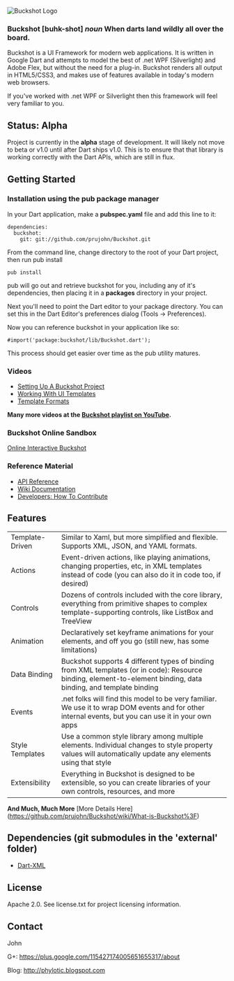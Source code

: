 ![Buckshot Logo](http://www.lucastudios.com/img/lucaui_logo_candidate2.png)

### Buckshot [buhk-shot] *noun* When darts land wildly all over the board. ###

Buckshot is a UI Framework for modern web applications. It is written in Google Dart and attempts to model the best of .net WPF (Silverlight) and Adobe Flex, but without the need for a plug-in. Buckshot renders all output in HTML5/CSS3, and makes use of features available in today's modern web browsers.

If you've worked with .net WPF or Silverlight then this framework will feel very familiar to you.

## Status: Alpha ##
Project is currently in the **alpha** stage of development.  It will likely not move to beta or v1.0 until after Dart ships v1.0. This is to ensure that that library is working correctly with the Dart APIs, which are still in flux.

## Getting Started ##
### Installation using the pub package manager ###

In your Dart application, make a **pubspec.yaml** file and add this line to it:

    dependencies:
      buckshot:
        git: git://github.com/prujohn/Buckshot.git
        
From the command line, change directory to the root of your Dart project, then run pub install

    pub install
    
pub will go out and retrieve buckshot for you, including any of it's dependencies, then placing it in a **packages** directory in your project.

Next you'll need to point the Dart editor to your package directory.  You can set this in the Dart Editor's preferences dialog (Tools -> Preferences).

Now you can reference buckshot in your application like so:

    #import('package:buckshot/lib/Buckshot.dart');
    
This process should get easier over time as the pub utility matures.

### Videos ###
* [Setting Up A Buckshot Project](http://www.youtube.com/watch?v=9YXeNalVeGA)
* [Working With UI Templates](http://www.youtube.com/watch?v=LOacOkmd9FI)
* [Template Formats](http://www.youtube.com/watch?v=z5kRiTy0obI)

**Many more videos at the [Buckshot playlist on YouTube](http://www.youtube.com/playlist?list=PLE04C8698A5FD2E9E&feature=view_all).**

### Buckshot Online Sandbox ###
[Online Interactive Buckshot](http://66.240.183.37/sandbox/)

### Reference Material ###
* [API Reference](http://66.240.183.37/docs/)
* [Wiki Documentation](https://github.com/prujohn/Buckshot/wiki/_pages)
* [Developers: How To Contribute](https://github.com/prujohn/Buckshot/wiki/How-To-Contribute)

## Features
<table>
<tr>
<td>Template-Driven</td>
<td>Similar to Xaml, but more simplified and flexible.  Supports XML, JSON, and YAML formats.</td>
</tr>
<tr>
<td>Actions</td>
<td>Event-driven actions, like playing animations, changing properties, etc, in XML templates instead of code (you can also do it in code too, if desired)</td>
</tr>
<tr>
<td>Controls</td>
<td>Dozens of controls included with the core library, everything from primitive shapes to complex template-supporting controls, like ListBox and TreeView</td>
</tr>
<tr>
<td>Animation</td>
<td>Declaratively set keyframe animations for your elements, and off you go (still new, has some limitations)</td>
</tr>
<tr>
<td>Data Binding</td>
<td>
Buckshot supports 4 different types of binding from XML templates (or in code):  Resource binding, element-to-element binding, data binding, and template binding</td>
</tr>
<tr>
<td>Events</td>
<td>.net folks will find this model to be very familiar.  We use it to wrap DOM events and for other internal events, but you can use it in your own apps</td>
</tr>
<tr>
<td>Style Templates</td>
<td>Use a common style library among multiple elements.  Individual changes to style property values will automatically update any elements using that style</td>
</tr>
<tr>
<td>Extensibility</td>
<td>Everything in Buckshot is designed to be extensible, so you can create libraries of your own controls, resources, and more</td>
</tr>
</table>

**And Much, Much More** [More Details Here] (https://github.com/prujohn/Buckshot/wiki/What-is-Buckshot%3F)

## Dependencies (git submodules in the 'external' folder)
* [Dart-XML](https://github.com/prujohn/dart-xml)

## License
Apache 2.0. See license.txt for project licensing information.

## Contact

John

G+: https://plus.google.com/115427174005651655317/about

Blog: http://phylotic.blogspot.com
